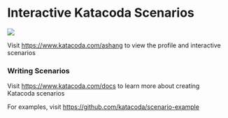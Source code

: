 # Interactive Katacoda Scenarios

[![](http://shields.katacoda.com/katacoda/ashang/count.svg)](https://www.katacoda.com/ashang "Get your profile on Katacoda.com")

Visit https://www.katacoda.com/ashang to view the profile and interactive scenarios

### Writing Scenarios
Visit https://www.katacoda.com/docs to learn more about creating Katacoda scenarios

For examples, visit https://github.com/katacoda/scenario-example

